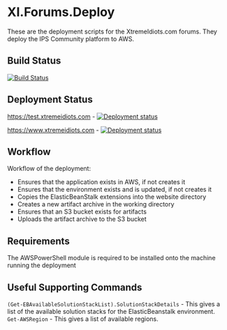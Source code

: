 # XI.Forums.Deploy

These are the deployment scripts for the XtremeIdiots.com forums. They deploy the IPS Community platform to AWS.

## Build Status

[![Build Status](https://dev.azure.com/frasermolyneux/XtremeIdiots/_apis/build/status/frasermolyneux.XI.Forums?branchName=master)](https://dev.azure.com/frasermolyneux/XtremeIdiots/_build/latest?definitionId=84&branchName=master)

## Deployment Status

<https://test.xtremeidiots.com> - [![Deployment status](https://vsrm.dev.azure.com/frasermolyneux/_apis/public/Release/badge/9a8cd583-aad3-46f3-a863-a768e462a8fe/1/1)](https://test.xtremeidiots.com)

<https://www.xtremeidiots.com> - [![Deployment status](https://vsrm.dev.azure.com/frasermolyneux/_apis/public/Release/badge/9a8cd583-aad3-46f3-a863-a768e462a8fe/1/2)](https://www.xtremeidiots.com)

## Workflow

Workflow of the deployment:

* Ensures that the application exists in AWS, if not creates it
* Ensures that the environment exists and is updated, if not creates it
* Copies the ElasticBeanStalk extensions into the website directory
* Creates a new artifact archive in the working directory
* Ensures that an S3 bucket exists for artifacts
* Uploads the artifact archive to the S3 bucket

## Requirements

The AWSPowerShell module is required to be installed onto the machine running the deployment

## Useful Supporting Commands

`(Get-EBAvailableSolutionStackList).SolutionStackDetails` - This gives a list of the available solution stacks for the ElasticBeanstalk environment.
`Get-AWSRegion` - This gives a list of available regions.

